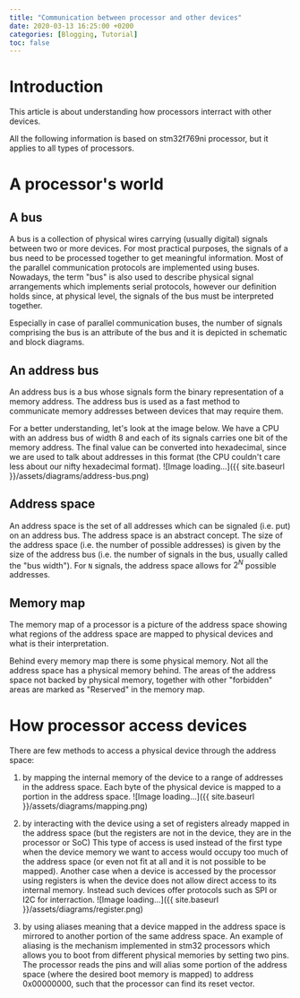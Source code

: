 ```yaml
---
title: "Communication between processor and other devices"
date: 2020-03-13 16:25:00 +0200
categories: [Blogging, Tutorial]
toc: false
---
```


# Introduction
This article is about understanding how processors interract with other devices.

All the following information is based on stm32f769ni processor, but it applies to all types of processors.

# A processor's world

## A bus
A bus is a collection of physical wires carrying (usually digital) signals between two or more devices. For most practical purposes, the signals of a bus need to be processed together to get meaningful information. Most of the parallel communication protocols are implemented using buses. Nowadays, the term "bus" is also used to describe physical signal arrangements which implements serial protocols, however our definition holds since, at physical level, the signals of the bus must be interpreted together.

Especially in case of parallel communication buses, the number of signals comprising the bus is an attribute of the bus and it is depicted in schematic and block diagrams.

## An address bus
An address bus is a bus whose signals form the binary representation of a memory address. The address bus is used as a fast method to communicate memory addresses between devices that may require them.

For a better understanding, let's look at the image below. We have a CPU with an address bus of width 8 and each of its signals carries one bit of the memory address. The final value can be converted into hexadecimal, since we are used to talk about addresses in this format (the CPU couldn't care less about our nifty hexadecimal format).
![Image loading...]({{ site.baseurl }}/assets/diagrams/address-bus.png)

## Address space
An address space is the set of all addresses which can be signaled (i.e. put) on an address bus. The address space is an abstract concept. The size of the address space (i.e. the number of possible addresses) is given by the size of the address bus (i.e. the number of signals in the bus, usually called the "bus width"). For `N` signals, the address space allows for $2^N$ possible addresses.

## Memory map
The memory map of a processor is a picture of the address space showing what regions of the address space are mapped to physical devices and what is their interpretation.

Behind every memory map there is some physical memory. Not all the address space has a physical memory behind. The areas of the address space not backed by physical memory, together with other "forbidden" areas are marked as "Reserved" in the memory map.

# How processor access devices
There are few methods to access a physical device through the address space:
1. by mapping the internal memory of the device to a range of addresses in the address space.
Each byte of the physical device is mapped to a portion in the address space.
![Image loading...]({{ site.baseurl }}/assets/diagrams/mapping.png)

2. by interacting with the device using a set of registers already mapped in the address space (but the registers are not in the device, they are in the processor or SoC)
This type of access is used instead of the first type when the device memory we want to access would occupy too much of the address space (or even not fit at all and it is not possible to be mapped). Another case when a device is accessed by the processor using registers is when the device does not allow direct access to its internal memory. Instead such devices offer protocols such as SPI or I2C for interraction.
![Image loading...]({{ site.baseurl }}/assets/diagrams/register.png)

3. by using aliases meaning that a device mapped in the address space is mirrored to another portion of the same address space. An example of aliasing is the mechanism implemented in stm32 processors which allows you to boot from different physical memories by setting two pins. The processor reads the pins and will alias some portion of the address space (where the desired boot memory is mapped) to address 0x00000000, such that the processor can find its reset vector.

